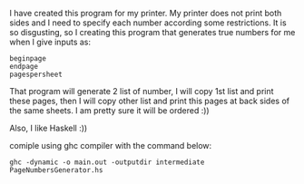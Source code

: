 I have created this program for my printer. My printer does not print both sides and I need to specify each number according some restrictions. It is so disgusting, so I creating this program that generates true numbers for me when I give inputs as:

    beginpage
    endpage
    pagespersheet

That program will generate 2 list of number, I will copy 1st list and print these pages, then I will copy other list and print this pages at back sides of the same sheets. I am pretty sure it will be ordered :))

Also, I like Haskell :))

comiple using ghc compiler with the command below:

```
ghc -dynamic -o main.out -outputdir intermediate PageNumbersGenerator.hs
```
